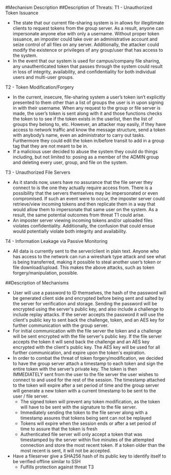 #Mechanism Description
##Description of Threats:
T1 - Unauthorized Token Issuance
- The state that our current file-sharing system is in allows for illegitimate clients to request tokens from the group server. As a result, anyone can impersonate anyone else with only a username. Without proper token issuance, an imposter could take over an administrative account and seize control of all files on any server. Additionally, the attacker could modify the existence or privileges of any group/user that has access to the system. 
- In the event that our system is used for campus/company file sharing, any unauthenticated token that passes through the system could result in loss of integrity, availability, and confidentiality for both individual users and multi-user groups. 

T2 - Token Modification/Forgery
- In the current, insecure, file-sharing system a user’s token isn’t explicitly presented to them other than a list of groups the user is in upon signing in with their username. When any request to the group or file server is made, the user’s token is sent along with it and those functions checks the token to to see if the token exists in the userlist, then the list of groups they belong to, etc. However, an attacker may easily, if they have access to network traffic and know the message structure, send a token with anybody’s name, even an administrator to carry out tasks. Furthermore they could edit the token in/before transit to add in a group tag that they are not meant to be in.
- If a malicious user decided to abuse the system they could do things including, but not limited to: posing as a member of the ADMIN group and deleting every user, group, and file on the system.

T3 - Unauthorized File Servers
- As it stands now, users have no assurance that the file server they connect to is the one they actually require access from. There is a possibility that the servers themselves may be impersonated or even compromised. If such an event were to occur, the imposter server could retrieve/view incoming tokens and then replicate them in a way that would allow them to impersonate that same user on the system. As a result, the same potential outcomes from threat T1 could arise. 
- An imposter server viewing incoming tokens and/or uploaded files violates confidentiality. Additionally, the confusion that could ensue would potentially violate both integrity and availability. 

T4 - Information Leakage via Passive Monitoring
- All data is currently sent to the server/client in plain text. Anyone who has access to the network can run a wireshark type attack and see what is being transferred, making it possible to steal another user’s token or file download/upload. This makes the above attacks, such as token forgery/manipulation, possible.

##Description of Mechanisms
-  User will use a password to ID themselves, the hash of the password will be generated client side and encrypted before being sent and salted by the server for verification and storage. Sending the password will be encrypted using the server's public key, and also include a challenge to include replay attacks. If the server accepts the password it will use the client's public key to sent back the challenge, token, and an AES key for further communication with the group server.
- For initial communication with the file server the token and a challenge will be sent encrypted with the file server's public key. If the file server accepts the token it will send back the challenge and an AES key encrypted with the client's public key. The AES key will be used for all further communication, and expire upon the token's expiration.
- In order to combat the threat of token forgery/modification, we decided to have the group server attach a timestamp to each token and sign the entire token with the server’s private key. The token is then IMMEDIATELY sent from the user to the file server the user wishes to connect to and used for the rest of the session.  The timestamp attached to the token will expire after a set period of time and the group server will generate a new token with a current timestamp to be sent to the user / file server. 
  - The signed token will prevent any token modification, as the token will have to be sent with the signature to the file server.
  - Immediately sending the token to the file server along with a timestamp assures that tokens being sent can not be replayed
  - Tokens will expire when the session ends or after a set period of time to assure that the token is fresh
  - Authenticated file server will only accept a token that was timestamped by the server within five minutes of the attempted connection and store the most recent token. If a token older than the most recent is sent, it will not be accepted.
- Have a fileserver give a SHA256 hash of its public key to identify itself to be verified offline similar to SSH
  - Fulfills protection against threat T3
